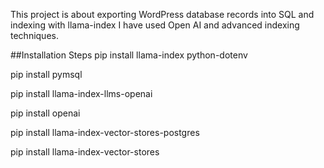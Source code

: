 This project is about exporting WordPress database records into SQL and indexing with llama-index
I have used Open AI and advanced indexing techniques.

##Installation Steps
pip install llama-index python-dotenv

pip install pymsql

pip install llama-index-llms-openai

pip install openai

pip install llama-index-vector-stores-postgres

pip install llama-index-vector-stores
